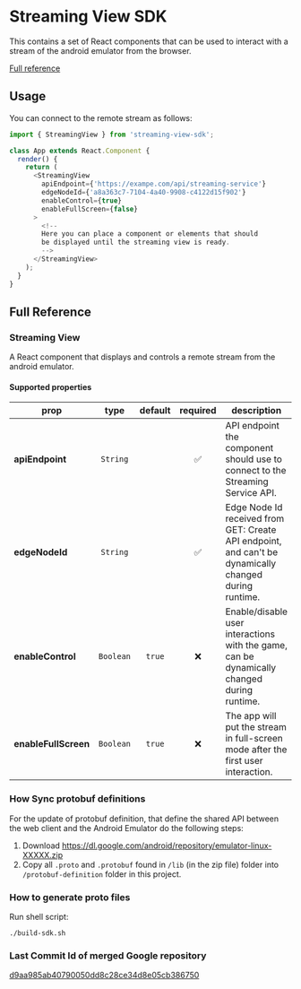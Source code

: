 # Streaming View SDK
This contains a set of React components that can be used to interact with a stream of the android emulator from the browser.

[Full reference](#full-reference)

## Usage
You can connect to the remote stream as follows:

```js
import { StreamingView } from 'streaming-view-sdk';

class App extends React.Component {
  render() {
    return (
      <StreamingView
        apiEndpoint={'https://exampe.com/api/streaming-service'}
        edgeNodeId={'a8a363c7-7104-4a40-9908-c4122d15f902'}
        enableControl={true}
        enableFullScreen={false}
      >
        <!-- 
        Here you can place a component or elements that should
        be displayed until the streaming view is ready.
        -->
      </StreamingView>
    );   
  }
}
```
## Full Reference

### Streaming View
A React component that displays and controls a remote stream from the android emulator.

#### Supported properties
| prop                   |          type           |                      default                      |      required      | description                                                                                              |
| ---------------------- | :---------------------: | :-----------------------------------------------: | :----------------: | -------------------------------------------------------------------------------------------------------- |
| **apiEndpoint**        |        `String`         |                                                   | :white_check_mark: | API endpoint the component should use to connect to the Streaming Service API.                           |
| **edgeNodeId**         |        `String`         |                                                   | :white_check_mark: | Edge Node Id received from GET: Create API endpoint, and can't be dynamically changed during runtime.    |
| **enableControl**      |        `Boolean`        |                      `true`                       |        :x:         | Enable/disable user interactions with the game, can be dynamically changed during runtime.               |
| **enableFullScreen**   |        `Boolean`        |                      `true`                       |        :x:         | The app will put the stream in full-screen mode after the first user interaction.                        |


### How Sync protobuf definitions
For the update of protobuf definition, that define the shared API
between the web client and the Android Emulator do the following steps:

1. Download https://dl.google.com/android/repository/emulator-linux-XXXXX.zip
2. Copy all `.proto` and `.protobuf` found in `/lib` (in the zip file) folder into `/protobuf-definition` folder in this project.

### How to generate proto files
Run shell script:
```
./build-sdk.sh
```

### Last Commit Id of merged Google repository
[d9aa985ab40790050dd8c28ce34d8e05cb386750](https://github.com/google/android-emulator-webrtc/commit/d9aa985ab40790050dd8c28ce34d8e05cb386750) 